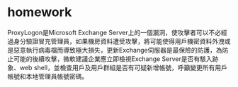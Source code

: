 # homework
ProxyLogon是Microsoft Exchange Server上的一個漏洞，使攻擊者可以不必經過身分驗證冒充管理員，如果機房資料遭受攻擊，將可能使得用戶機密資料外洩或是惡意執行病毒檔而導致極大損失，更新Exchange伺服器是最保險的防護，為防止可能的後續攻擊，微軟建議企業應立即檢視Exchange Server是否有駭入跡象、web shell，並檢查用戶及用戶群組是否有可疑新增帳號，呼籲變更所有用戶帳號和本地管理員帳號密碼。
